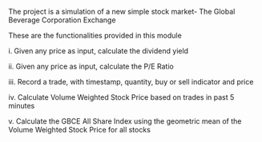 The project is a simulation of a new simple stock market- The Global Beverage Corporation Exchange


These are the functionalities provided in this module


i. Given any price as input, calculate the dividend yield

ii. Given any price as input, calculate the P/E Ratio

iii. Record a trade, with timestamp, quantity, buy or sell indicator and price

iv. Calculate Volume Weighted Stock Price based on trades in past 5 minutes

v. Calculate the GBCE All Share Index using the geometric mean of the Volume Weighted Stock Price for all
stocks